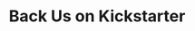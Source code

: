 ---
layout: blog
publisher: Medium
originalurl: https://medium.com/@tylertate/back-us-on-kickstarter-b5bd66770319
title: "Back Us on Kickstarter"
snippet: "Greetings from New York City! Yesterday I was at CoffeeCon 2015 here in town to make a big announcement: Cremo.co is launching a Kickstarter campaign. This campaign is about joining together to create the coffee marketplace of the future, and we need your help! Here’s how you can get involved..."
---